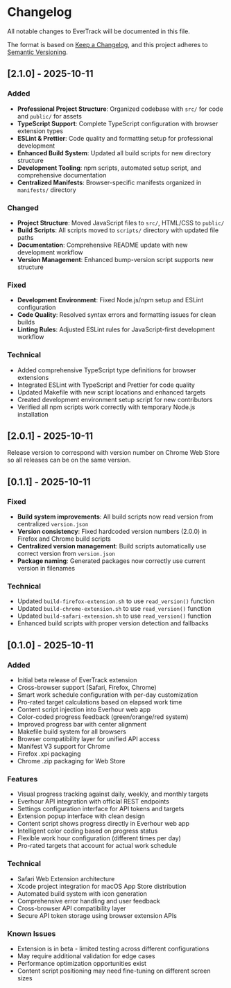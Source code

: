 # Changelog

All notable changes to EverTrack will be documented in this file.

The format is based on [Keep a Changelog](https://keepachangelog.com/en/1.0.0/),
and this project adheres to [Semantic Versioning](https://semver.org/spec/v2.0.0.html).

## [2.1.0] - 2025-10-11

### Added
- **Professional Project Structure**: Organized codebase with `src/` for code and `public/` for assets
- **TypeScript Support**: Complete TypeScript configuration with browser extension types
- **ESLint & Prettier**: Code quality and formatting setup for professional development
- **Enhanced Build System**: Updated all build scripts for new directory structure
- **Development Tooling**: npm scripts, automated setup script, and comprehensive documentation
- **Centralized Manifests**: Browser-specific manifests organized in `manifests/` directory

### Changed
- **Project Structure**: Moved JavaScript files to `src/`, HTML/CSS to `public/`
- **Build Scripts**: All scripts moved to `scripts/` directory with updated file paths
- **Documentation**: Comprehensive README update with new development workflow
- **Version Management**: Enhanced bump-version script supports new structure

### Fixed
- **Development Environment**: Fixed Node.js/npm setup and ESLint configuration
- **Code Quality**: Resolved syntax errors and formatting issues for clean builds
- **Linting Rules**: Adjusted ESLint rules for JavaScript-first development workflow

### Technical
- Added comprehensive TypeScript type definitions for browser extensions
- Integrated ESLint with TypeScript and Prettier for code quality
- Updated Makefile with new script locations and enhanced targets
- Created development environment setup script for new contributors
- Verified all npm scripts work correctly with temporary Node.js installation

## [2.0.1] - 2025-10-11

Release version to correspond with version number on Chrome Web Store so all releases can be on the same version.

## [0.1.1] - 2025-10-11

### Fixed
- **Build system improvements**: All build scripts now read version from centralized `version.json`
- **Version consistency**: Fixed hardcoded version numbers (2.0.0) in Firefox and Chrome build scripts  
- **Centralized version management**: Build scripts automatically use correct version from `version.json`
- **Package naming**: Generated packages now correctly use current version in filenames

### Technical
- Updated `build-firefox-extension.sh` to use `read_version()` function
- Updated `build-chrome-extension.sh` to use `read_version()` function  
- Updated `build-safari-extension.sh` to use `read_version()` function
- Enhanced build scripts with proper version detection and fallbacks

## [0.1.0] - 2025-10-11

### Added
- Initial beta release of EverTrack extension
- Cross-browser support (Safari, Firefox, Chrome)
- Smart work schedule configuration with per-day customization
- Pro-rated target calculations based on elapsed work time
- Content script injection into Everhour web app
- Color-coded progress feedback (green/orange/red system)
- Improved progress bar with center alignment
- Makefile build system for all browsers
- Browser compatibility layer for unified API access
- Manifest V3 support for Chrome
- Firefox .xpi packaging
- Chrome .zip packaging for Web Store

### Features
- Visual progress tracking against daily, weekly, and monthly targets
- Everhour API integration with official REST endpoints
- Settings configuration interface for API tokens and targets
- Extension popup interface with clean design
- Content script shows progress directly in Everhour web app
- Intelligent color coding based on progress status
- Flexible work hour configuration (different times per day)
- Pro-rated targets that account for actual work schedule

### Technical
- Safari Web Extension architecture
- Xcode project integration for macOS App Store distribution
- Automated build system with icon generation
- Comprehensive error handling and user feedback
- Cross-browser API compatibility layer
- Secure API token storage using browser extension APIs

### Known Issues
- Extension is in beta - limited testing across different configurations
- May require additional validation for edge cases
- Performance optimization opportunities exist
- Content script positioning may need fine-tuning on different screen sizes